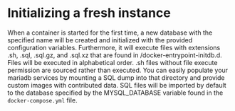 
# Initializing a fresh instance

When a container is started for the first time, a new database with the specified name will be created and
initialized with the provided configuration variables. Furthermore, it will execute files with extensions 
.sh, .sql, .sql.gz, and .sql.xz that are found in /docker-entrypoint-initdb.d. Files will be executed in 
alphabetical order. .sh files without file execute permission are sourced rather than executed. You can easily 
populate your mariadb services by mounting a SQL dump into that directory and provide custom images with 
contributed data. SQL files will be imported by default to the database specified by the MYSQL_DATABASE variable
found in the `docker-compose.yml` file.